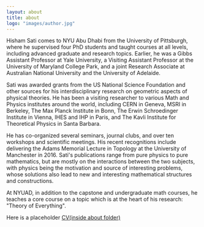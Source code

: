```yaml
---
layout: about
title: about
logo: "images/author.jpg"
--- 
```

Hisham Sati comes to NYU Abu Dhabi from the University of Pittsburgh, where he supervised four PhD students and taught courses at all levels, including advanced graduate and research topics. Earlier, he was a Gibbs Assistant Professor at Yale University, a Visiting Assistant Professor at the University of Maryland College Park, and a joint Research Associate at Australian National University and the University of Adelaide.

Sati was awarded grants from the US National Science Foundation and other sources for his interdisciplinary research on geometric aspects of physical theories. He has been a visiting researcher to various Math and Physics institutes around the world, including CERN in Geneva, MSRI in Berkeley, The Max Planck Institute in Bonn, The Erwin Schroedinger Institute in Vienna, IHES and IHP in Paris, and The Kavli Institute for Theoretical Physics in Santa Barbara.

He has co-organized several seminars, journal clubs, and over ten workshops and scientific meetings. His recent recognitions include delivering the Adams Memorial Lecture in Topology at the University of Manchester in 2016. Sati's publications range from pure physics to pure mathematics, but are mostly on the interactions between the two subjects, with physics being the motivation and source of interesting problems, whose solutions also lead to new and interesting mathematical structures and constructions.

At NYUAD, in addition to the capstone and undergraduate math courses, he teaches a core course on a topic which is at the heart of his research: "Theory of Everything".

Here is a placeholder [CV(inside about folder)](replacewithCV.pdf)



